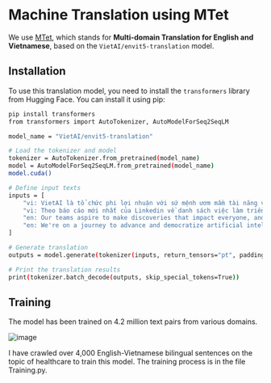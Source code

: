 # Machine Translation using MTet

We use [MTet](https://huggingface.co/VietAI/envit5-translation), which stands for **Multi-domain Translation for English and Vietnamese**, based on the `VietAI/envit5-translation` model.

## Installation

To use this translation model, you need to install the `transformers` library from Hugging Face. You can install it using pip:

```bash
pip install transformers
from transformers import AutoTokenizer, AutoModelForSeq2SeqLM

model_name = "VietAI/envit5-translation"

# Load the tokenizer and model
tokenizer = AutoTokenizer.from_pretrained(model_name)  
model = AutoModelForSeq2SeqLM.from_pretrained(model_name)
model.cuda()

# Define input texts
inputs = [
    "vi: VietAI là tổ chức phi lợi nhuận với sứ mệnh ươm mầm tài năng về trí tuệ nhân tạo và xây dựng một cộng đồng các chuyên gia trong lĩnh vực trí tuệ nhân tạo đẳng cấp quốc tế tại Việt Nam.",
    "vi: Theo báo cáo mới nhất của Linkedin về danh sách việc làm triển vọng với mức lương hấp dẫn năm 2020, các chức danh công việc liên quan đến AI như Chuyên gia AI (Artificial Intelligence Specialist), Kỹ sư ML (Machine Learning Engineer) đều xếp thứ hạng cao.",
    "en: Our teams aspire to make discoveries that impact everyone, and core to our approach is sharing our research and tools to fuel progress in the field.",
    "en: We're on a journey to advance and democratize artificial intelligence through open source and open science."
]

# Generate translation
outputs = model.generate(tokenizer(inputs, return_tensors="pt", padding=True).input_ids.to('cuda'), max_length=512)

# Print the translation results
print(tokenizer.batch_decode(outputs, skip_special_tokens=True))
```

## Training
The model has been trained on 4.2 million text pairs from various domains.

![image](https://github.com/user-attachments/assets/4a941b03-5dee-454f-9b8a-4ef7e2dfb024)

I have crawled over 4,000 English-Vietnamese bilingual sentences on the topic of healthcare to train this model. The training process is in the file Training.py.

